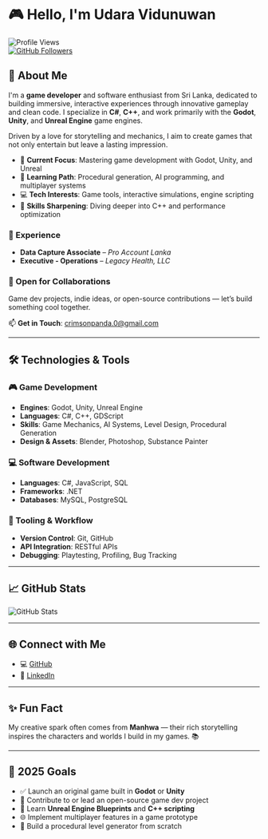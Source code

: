 # 🎮 Hello, I'm Udara Vidunuwan

![Profile Views](https://komarev.com/ghpvc/?username=udaravidunuwan)  
[![GitHub Followers](https://img.shields.io/github/followers/udaravidunuwan?label=Followers)](https://github.com/udaravidunuwan)

## 🚀 About Me

I'm a **game developer** and software enthusiast from Sri Lanka, dedicated to building immersive, interactive experiences through innovative gameplay and clean code. I specialize in **C#**, **C++**, and work primarily with the **Godot**, **Unity**, and **Unreal Engine** game engines.

Driven by a love for storytelling and mechanics, I aim to create games that not only entertain but leave a lasting impression.

- 🎯 **Current Focus**: Mastering game development with Godot, Unity, and Unreal  
- 🌱 **Learning Path**: Procedural generation, AI programming, and multiplayer systems  
- 💻 **Tech Interests**: Game tools, interactive simulations, engine scripting  
- 🧠 **Skills Sharpening**: Diving deeper into C++ and performance optimization  

### 💼 Experience
- **Data Capture Associate** – *Pro Account Lanka*  
- **Executive - Operations** – *Legacy Health, LLC*

### 🤝 Open for Collaborations  
Game dev projects, indie ideas, or open-source contributions — let’s build something cool together.

📫 **Get in Touch**: [crimsonpanda.0@gmail.com](mailto:crimsonpanda.0@gmail.com)

---

## 🛠️ Technologies & Tools

### 🎮 Game Development
- **Engines**: Godot, Unity, Unreal Engine  
- **Languages**: C#, C++, GDScript  
- **Skills**: Game Mechanics, AI Systems, Level Design, Procedural Generation  
- **Design & Assets**: Blender, Photoshop, Substance Painter  

### 💻 Software Development
- **Languages**: C#, JavaScript, SQL  
- **Frameworks**: .NET  
- **Databases**: MySQL, PostgreSQL  

### 🔧 Tooling & Workflow
- **Version Control**: Git, GitHub  
- **API Integration**: RESTful APIs  
- **Debugging**: Playtesting, Profiling, Bug Tracking  

---

## 📈 GitHub Stats

![GitHub Stats](https://github-readme-stats.vercel.app/api?username=udaravidunuwan&show_icons=true&count_private=true&hide=stars&theme=dark)

---

## 🌐 Connect with Me

- 💻 [GitHub](https://github.com/I-TH4UM13L)  
- 💼 [LinkedIn](https://www.linkedin.com/in/udara-vidunuwan-431493210/)

---

## ✨ Fun Fact

My creative spark often comes from **Manhwa** — their rich storytelling inspires the characters and worlds I build in my games. 📚

---

## 🎯 2025 Goals

- ✅ Launch an original game built in **Godot** or **Unity**  
- 🔄 Contribute to or lead an open-source game dev project  
- 🚀 Learn **Unreal Engine Blueprints** and **C++ scripting**  
- 🌐 Implement multiplayer features in a game prototype  
- 🧪 Build a procedural level generator from scratch
